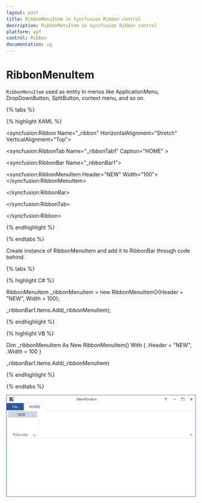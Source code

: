 ```yaml
---
layout: post
title: RibbonMenuItem in Syncfusion Ribbon control
description: RibbonMenuItem in Syncfusion Ribbon control
platform: wpf
control: Ribbon
documentation: ug
---
```

# RibbonMenuItem

`RibbonMenuItem` used as entity in menus like ApplicationMenu, DropDownButton, SplitButton, context menu, and so on.


{% tabs %}

{% highlight XAML %}

<syncfusion:Ribbon Name="_ribbon" HorizontalAlignment="Stretch" VerticalAlignment="Top">

<syncfusion:RibbonTab Name="_ribbonTab1" Caption="HOME"  >

<syncfusion:RibbonBar Name="_ribbonBar1">

<syncfusion:RibbonMenuItem  Header="NEW" Width="100"></syncfusion:RibbonMenuItem>

</syncfusion:RibbonBar>

</syncfusion:RibbonTab>

</syncfusion:Ribbon>

{% endhighlight %}

{% endtabs %}

Create instance of RibbonMenuItem and add it to RibbonBar through code behind.

{% tabs %}

{% highlight C# %}

RibbonMenuItem _ribbonMenuItem = new RibbonMenuItem(){Header = "NEW", Width = 100};

_ribbonBar1.Items.Add(_ribbonMenuItem);

{% endhighlight %}

{% highlight VB %}

Dim _ribbonMenuItem As New RibbonMenuItem() With {
	.Header = "NEW",
	.Width = 100
}

_ribbonBar1.Items.Add(_ribbonMenuItem)

{% endhighlight %}

{% endtabs %}

![](RibbonMenuItem_images/RibbonMenuItem_img1.jpg)


